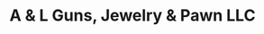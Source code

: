 ---
title: "A & L Guns, Jewelry & Pawn LLC"
url: /crivitz/a-and-l-guns-jewelry-and-pawn-llc/
shop: pawnbroker
---